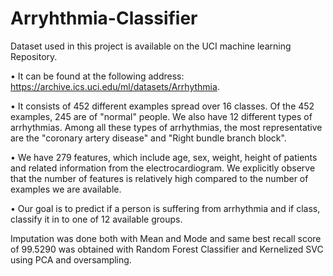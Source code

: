 # Arryhthmia-Classifier
Dataset used in this project is available on the UCI machine learning Repository. 

• It can be found at the following address: https://archive.ics.uci.edu/ml/datasets/Arrhythmia. 


• It consists of 452 different examples spread over 16 classes. Of the 452 examples, 245 are of "normal" people. We also have 12 different types of arrhythmias. Among all these types of arrhythmias, the most representative are the "coronary artery disease" and "Right bundle branch block".


• We have 279 features, which include age, sex, weight, height of patients and related information from the electrocardiogram. We explicitly observe that the number of features is relatively high compared to the number of examples we are available.


• Our goal is to predict if a person is suffering from arrhythmia and if class, classify it in to one of 12 available groups.

Imputation was done both with Mean and Mode and same best recall score of 99.5290 was obtained with Random Forest Classifier and Kernelized SVC using PCA and oversampling.
